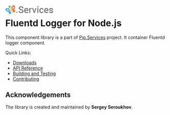 # <img src="https://github.com/pip-services/pip-services/raw/master/design/Logo.png" alt="Pip.Services Logo" style="max-width:30%"> <br/> Fluentd Logger for Node.js

This component library is a part of [Pip.Services](https://github.com/pip-services/pip-services) project.
It container Fluentd logger component.

Quick Links:

* [Downloads](https://github.com/pip-services3-node/pip-services3-fluentd-node/blob/master/docs/Downloads.md)
* [API Reference](https://pip-services3-node.github.io/pip-services3-fluentd-node/globals.html)
* [Building and Testing](https://github.com/pip-services3-node/pip-services3-fluentd-node/blob/master/docs/Development.md)
* [Contributing](https://github.com/pip-services3-node/pip-services3-fluentd-node/blob/master/docs/Development.md#contrib)

## Acknowledgements

The library is created and maintained by **Sergey Seroukhov**.
